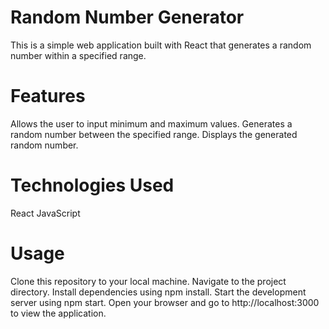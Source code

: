 # Random Number Generator
This is a simple web application built with React that generates a random number within a specified range.

# Features
Allows the user to input minimum and maximum values.
Generates a random number between the specified range.
Displays the generated random number.
# Technologies Used
React
JavaScript
# Usage
Clone this repository to your local machine.
Navigate to the project directory.
Install dependencies using npm install.
Start the development server using npm start.
Open your browser and go to http://localhost:3000 to view the application.
